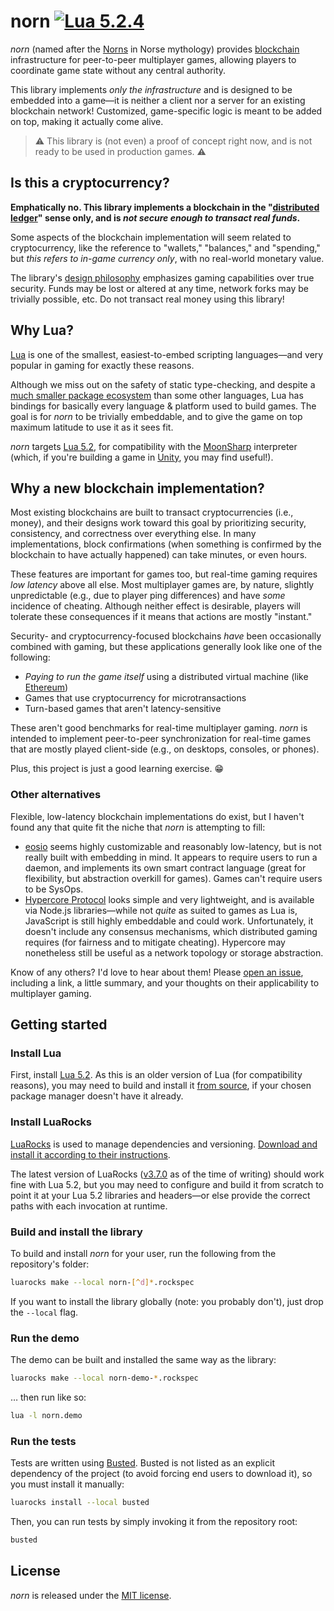 # norn [![Lua 5.2.4](https://img.shields.io/badge/lua-5.2.4-blue)](http://www.lua.org/manual/5.2/)

_norn_ (named after the [Norns](https://en.wikipedia.org/wiki/Norns) in Norse mythology) provides [blockchain](https://en.wikipedia.org/wiki/Blockchain) infrastructure for peer-to-peer multiplayer games, allowing players to coordinate game state without any central authority.

This library implements _only the infrastructure_ and is designed to be embedded into a game—it is neither a client nor a server for an existing blockchain network! Customized, game-specific logic is meant to be added on top, making it actually come alive.

> :warning: This library is (not even) a proof of concept right now, and is not ready to be used in production games. :warning:

## Is this a cryptocurrency?

**Emphatically no. This library implements a blockchain in the "[distributed ledger](https://en.wikipedia.org/wiki/Distributed_ledger)" sense only, and is _not secure enough to transact real funds_.**

Some aspects of the blockchain implementation will seem related to cryptocurrency, like the reference to "wallets," "balances," and "spending," but _this refers to in-game currency only_, with no real-world monetary value.

The library's [design philosophy](#why-a-new-blockchain-implementation) emphasizes gaming capabilities over true security. Funds may be lost or altered at any time, network forks may be trivially possible, etc. Do not transact real money using this library!

## Why Lua?

[Lua](http://www.lua.org/) is one of the smallest, easiest-to-embed scripting languages—and very popular in gaming for exactly these reasons.

Although we miss out on the safety of static type-checking, and despite a [much smaller package ecosystem](https://luarocks.org/) than some other languages, Lua has bindings for basically every language & platform used to build games. The goal is for _norn_ to be trivially embeddable, and to give the game on top maximum latitude to use it as it sees fit.

_norn_ targets [Lua 5.2](http://www.lua.org/manual/5.2/), for compatibility with the [MoonSharp](https://www.moonsharp.org/) interpreter (which, if you're building a game in [Unity](https://unity.com/), you may find useful!).

## Why a new blockchain implementation?

Most existing blockchains are built to transact cryptocurrencies (i.e., money), and their designs work toward this goal by prioritizing security, consistency, and correctness over everything else. In many implementations, block confirmations (when something is confirmed by the blockchain to have actually happened) can take minutes, or even hours.

These features are important for games too, but real-time gaming requires _low latency_ above all else. Most multiplayer games are, by nature, slightly unpredictable (e.g., due to player ping differences) and have _some_ incidence of cheating. Although neither effect is desirable, players will tolerate these consequences if it means that actions are mostly "instant."

Security- and cryptocurrency-focused blockchains _have_ been occasionally combined with gaming, but these applications generally look like one of the following:
* _Paying to run the game itself_ using a distributed virtual machine (like [Ethereum](https://ethereum.org/))
* Games that use cryptocurrency for microtransactions
* Turn-based games that aren't latency-sensitive

These aren't good benchmarks for real-time multiplayer gaming. _norn_ is intended to implement peer-to-peer synchronization for real-time games that are mostly played client-side (e.g., on desktops, consoles, or phones).

Plus, this project is just a good learning exercise. :grin:

### Other alternatives

Flexible, low-latency blockchain implementations do exist, but I haven't found any that quite fit the niche that _norn_ is attempting to fill:

* [eosio](https://eos.io/) seems highly customizable and reasonably low-latency, but is not really built with embedding in mind. It appears to require users to run a daemon, and implements its own smart contract language (great for flexibility, but abstraction overkill for games). Games can't require users to be SysOps.
* [Hypercore Protocol](https://hypercore-protocol.org/) looks simple and very lightweight, and is available via Node.js libraries—while not _quite_ as suited to games as Lua is, JavaScript is still highly embeddable and could work. Unfortunately, it doesn't include any consensus mechanisms, which distributed gaming requires (for fairness and to mitigate cheating). Hypercore may nonetheless still be useful as a network topology or storage abstraction.

Know of any others? I'd love to hear about them! Please [open an issue](https://github.com/jspahrsummers/norn/issues/new), including a link, a little summary, and your thoughts on their applicability to multiplayer gaming.

## Getting started

### Install Lua

First, install [Lua 5.2](http://www.lua.org/versions.html#5.2). As this is an older version of Lua (for compatibility reasons), you may need to build and install it [from source](http://www.lua.org/ftp/lua-5.2.4.tar.gz), if your chosen package manager doesn't have it already.

### Install LuaRocks

[LuaRocks](https://luarocks.org/) is used to manage dependencies and versioning. [Download and install it according to their instructions](https://github.com/luarocks/luarocks/wiki/Download).

The latest version of LuaRocks ([v3.7.0](https://github.com/luarocks/luarocks/releases/tag/v3.7.0) as of the time of writing) should work fine with Lua 5.2, but you may need to configure and build it from scratch to point it at your Lua 5.2 libraries and headers—or else provide the correct paths with each invocation at runtime.

### Build and install the library

To build and install _norn_ for your user, run the following from the repository's folder:

```sh
luarocks make --local norn-[^d]*.rockspec
```

If you want to install the library globally (note: you probably don't), just drop the `--local` flag.

### Run the demo

The demo can be built and installed the same way as the library:

```sh
luarocks make --local norn-demo-*.rockspec
```

… then run like so:

```sh
lua -l norn.demo
```

### Run the tests

Tests are written using [Busted](http://olivinelabs.com/busted/). Busted is not listed as an explicit dependency of the project (to avoid forcing end users to download it), so you must install it manually:

```sh
luarocks install --local busted
```

Then, you can run tests by simply invoking it from the repository root:

```sh
busted
```

## License

_norn_ is released under the [MIT license](LICENSE).